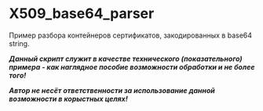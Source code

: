 X509_base64_parser
=============

Пример разбора контейнеров сертификатов, закодированных в base64 string.

***Данный скрипт служит в качестве технического (показательного) примера - как наглядное пособие возможности обработки и не более того!***

***Автор не несёт ответственности за использование данной возможности в корыстных целях!***
